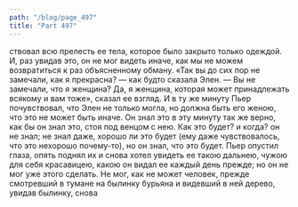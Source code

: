 ```yaml
---
path: "/blog/page_497"
title: "Part 497"
---
```


ствовал всю прелесть ее тела, которое было закрыто только одеждой. И, раз увидав это, он не мог видеть иначе, как мы не можем возвратиться к раз объясненному обману.
«Так вы до сих пор не замечали, как я прекрасна? — как будто сказала Элен. — Вы не замечали, что я женщина? Да, я женщина, которая может принадлежать всякому и вам тоже», сказал ее взгляд. И в ту же минуту Пьер почувствовал, что Элен не только могла, но должна быть его женою, что это не может быть иначе.
Он знал это в эту минуту так же верно, как бы он знал это, стоя под венцом с нею. Как это будет? и когда? он не знал; не знал даже, хорошо ли это будет (ему даже чувствовалось, что это нехорошо почему-то), но он знал, что это будет.
Пьер опустил глаза, опять поднял их и снова хотел увидеть ее такою дальнею, чужою для себя красавицею, какою он видал ее каждый день прежде; но он не мог уже этого сделать. Не мог, как не может человек, прежде смотревший в тумане на былинку бурьяна и видевший в ней дерево, увидав былинку, снова
